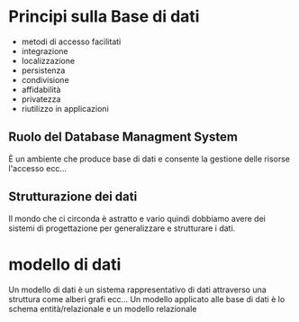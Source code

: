 # Principi sulla Base di dati
- metodi di accesso facilitati
- integrazione
- localizzazione
- persistenza
- condivisione
- affidabilità
- privatezza
- riutilizzo in applicazioni
## Ruolo del Database Managment System
È un ambiente che produce base di dati e consente la gestione delle risorse l'accesso ecc...
## Strutturazione dei dati
Il mondo che ci circonda è astratto e vario quindi dobbiamo avere dei sistemi di progettazione per generalizzare e strutturare i dati.
# modello di dati
Un modello di dati è un sistema rappresentativo di dati attraverso una struttura
come alberi grafi ecc...
Un modello applicato alle base di dati è lo schema entità/relazionale e un modello relazionale
